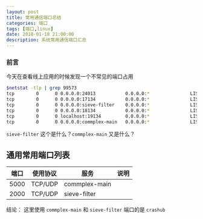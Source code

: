 ```yaml
---
layout: post
title: 常用通信端口总结
categories: 端口
tags: [端口,linux]
date: 2018-01-18 21:00:00
description: 系统常用通信端口汇总
---
```


### 前言

今天在查看线上应用的时候发现一个不常见的端口占用

```bash
$netstat -tlp | grep 99573
tcp        0      0 0.0.0.0:24013           0.0.0.0:*               LISTEN      99573/java          
tcp        0      0 0.0.0.0:17134           0.0.0.0:*               LISTEN      99573/java          
tcp        0      0 0.0.0.0:sieve-filter    0.0.0.0:*               LISTEN      99573/java          
tcp        0      0 0.0.0.0:18134           0.0.0.0:*               LISTEN      99573/java          
tcp        0      0 localhost:19134         0.0.0.0:*               LISTEN      99573/java          
tcp        0      0 0.0.0.0:commplex-main   0.0.0.0:*               LISTEN      99573/java          
```

`sieve-filter` 这个是什么？`commplex-main` 又是什么？

## 通用常用端口列表

| 端口 | 使用协议 | 服务 | 说明 |
|-|-|-|-|
| 5000 | TCP/UDP | commplex-main | |
| 2000 | TCP/UDP | sieve-filter | |


结论：
        这里使用 `commplex-main` 和 `sieve-filter` 端口的是 `crashub`
